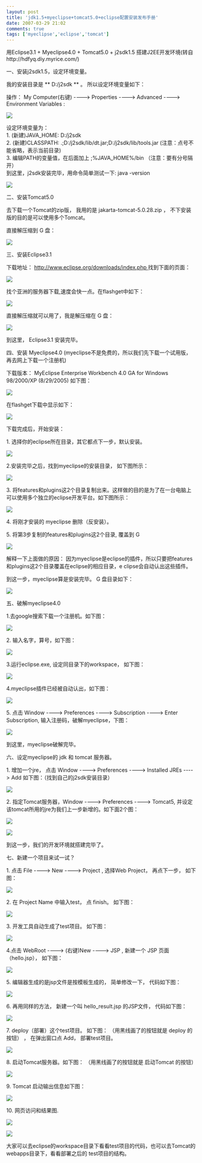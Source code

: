 ```yaml
---
layout: post
title: 'jdk1.5+myeclipse+tomcat5.0+eclipse配置安装发布手册'
date: 2007-03-29 21:02
comments: true
tags: ['myeclipse','eclipse','tomcat']
---
```


用Eclipse3.1 + Myeclipse4.0 + Tomcat5.0 + j2sdk1.5
搭建J2EE开发环境(转自http://hdfyq.diy.myrice.com/)

一、安装j2sdk1.5，设定环境变量。

我的安装目录是 ** D:/j2sdk ** 。 所以设定环境变量如下：

操作： My Computer(右键) ----> Properties ----> Advanced ----> Environment
Variables :

![](http://hdfyq.diy.myrice.com/images/1.PNG)

设定环境变量为：  
1\. (新建)JAVA_HOME: D:/j2sdk  
2\. (新建)CLASSPATH: .;D:/j2sdk/lib/dt.jar;D:/j2sdk/lib/tools.jar
(注意：点号不能省略，表示当前目录)  
3\. 编辑PATH的变量值，在后面加上 ;%JAVA_HOME%/bin （注意：要有分号隔开）  
到这里，j2sdk安装完毕，用命令简单测试一下: java -version

![](http://hdfyq.diy.myrice.com/images/2.PNG)

二、安装Tomcat5.0

去下载一个Tomcat的zip版， 我用的是 jakarta-tomcat-5.0.28.zip ， 不下安装版的目的是可以使用多个Tomcat。

直接解压缩到 G 盘：

![](http://hdfyq.diy.myrice.com/images/3.PNG)

三、安装Eclipse3.1

下载地址： [ http://www.eclipse.org/downloads/index.php
](http://www.eclipse.org/downloads/index.php) 找到下面的页面：

![](http://hdfyq.diy.myrice.com/images/4.PNG)

找个亚洲的服务器下载,速度会快一点。在flashget中如下：

![](http://hdfyq.diy.myrice.com/images/5.PNG)

直接解压缩就可以用了，我是解压缩在 G 盘：

![](http://hdfyq.diy.myrice.com/images/6.PNG)

到这里， Eclipse3.1 安装完毕。

四、安装 Myeclipse4.0 (myeclipse不是免费的，所以我们先下载一个试用版，再去网上下载一个注册机)

下载版本： MyEclipse Enterprise Workbench 4.0 GA for Windows 98/2000/XP (8/29/2005)
如下图：

![](http://hdfyq.diy.myrice.com/images/7.PNG)

在flashget下载中显示如下：

![](http://hdfyq.diy.myrice.com/images/8.PNG)

下载完成后，开始安装：

1\. 选择你的eclipse所在目录，其它都点下一步，默认安装。

![](http://hdfyq.diy.myrice.com/images/9.PNG)

2.安装完毕之后，找到myeclipse的安装目录， 如下图所示：

![](http://hdfyq.diy.myrice.com/images/10.PNG)

3\. 将features和plugins这2个目录复制出来。这样做的目的是为了在一台电脑上可以使用多个独立的eclipse开发平台。如下图所示：

![](http://hdfyq.diy.myrice.com/images/11.PNG)

4\. 将刚才安装的 myeclipse 删除（反安装）。

5\. 将第3步复制的features和plugins这2个目录, 覆盖到 G

![](http://hdfyq.diy.myrice.com/images/12.PNG)

解释一下上面做的原因： 因为myeclipse是eclipse的插件，所以只要把features和plugins这2个目录覆盖在eclipse的相应目录，e
clipse会自动认出这些插件。

到这一步，myeclipse算是安装完毕。 G 盘目录如下：

![](http://hdfyq.diy.myrice.com/images/13.PNG)

五、破解myeclipse4.0

1.去google搜索下载一个注册机。如下图：

![](http://hdfyq.diy.myrice.com/images/14.PNG)

2\. 输入名字，算号，如下图：

![](http://hdfyq.diy.myrice.com/images/15.PNG)

3.运行eclipse.exe, 设定同目录下的workspace， 如下图：

![](http://hdfyq.diy.myrice.com/images/16.PNG)

4.myeclipse插件已经被自动认出，如下图：

![](http://hdfyq.diy.myrice.com/images/17.PNG)

5\. 点击 Window ----> Preferences ----> Subscription ----> Enter Subscription,
输入注册码，破解myeclipse，下图：

![](http://hdfyq.diy.myrice.com/images/18.PNG)

到这里，myeclipse破解完毕。

六、设定myeclipse的 jdk 和 tomcat 服务器。

1\. 增加一个jre， 点击 Window ----> Preferences ----> Installed JREs ----> Add
如下图：（找到自己的j2sdk安装目录）

![](http://hdfyq.diy.myrice.com/images/19.PNG)

2\. 指定Tomcat服务器，Window ----> Preferences ----> Tomcat5,
并设定该tomcat所用的jre为我们上一步新增的。如下面2个图：

![](http://hdfyq.diy.myrice.com/images/20.PNG)

![](http://hdfyq.diy.myrice.com/images/21.PNG)

到这一步，我们的开发环境就搭建完毕了。

七、新建一个项目来试一试？

1\. 点击 File ----> New ----> Project , 选择Web Project， 再点下一步， 如下图：

![](http://hdfyq.diy.myrice.com/images/22.PNG)

2\. 在 Project Name 中输入test， 点 finish。 如下图：

![](http://hdfyq.diy.myrice.com/images/23.PNG)

3\. 开发工具自动生成了test项目。 如下图：

![](http://hdfyq.diy.myrice.com/images/24.PNG)

4.点击 WebRoot ----> (右键)New ----> JSP , 新建一个 JSP 页面 （hello.jsp）， 如下图：

![](http://hdfyq.diy.myrice.com/images/25.PNG)

5\. 编辑器生成的是jsp文件是按模板生成的， 简单修改一下， 代码如下图：

![](http://hdfyq.diy.myrice.com/images/26.PNG)

6\. 再用同样的方法， 新建一个叫 hello_result.jsp 的JSP文件， 代码如下图：

![](http://hdfyq.diy.myrice.com/images/27.PNG)

7\. deploy（部署）这个test项目。 如下图： （用黑线画了的按钮就是 deploy 的按钮） ， 在弹出窗口点 Add， 部署test项目。

![](http://hdfyq.diy.myrice.com/images/28.PNG)

8\. 启动Tomcat服务器。如下图： （用黑线画了的按钮就是 启动Tomcat 的按钮）

![](http://hdfyq.diy.myrice.com/images/29.PNG)

9\. Tomcat 启动输出信息如下图：

![](http://hdfyq.diy.myrice.com/images/30.PNG)

10\. 网页访问和结果图.

![](http://hdfyq.diy.myrice.com/images/31.PNG)

![](http://hdfyq.diy.myrice.com/images/32.PNG)

大家可以去eclipse的workspace目录下看看test项目的代码，也可以去Tomcat的webapps目录下，看看部署之后的 test项目的结构。

